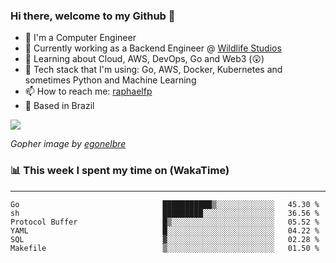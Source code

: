 ### Hi there, welcome to my Github 👋

- 📖 I'm a Computer Engineer
- 🔭 Currently working as a Backend Engineer @ [Wildlife Studios](https://wildlifestudios.com/)
- 🌱 Learning about Cloud, AWS, DevOps, Go and Web3 (😲)
- 🚀 Tech stack that I'm using: Go, AWS, Docker, Kubernetes and sometimes Python and Machine Learning
- 📫 How to reach me: [raphaelfp](https://linkedin.com/in/raphaelfp)
- 🏡 Based in Brazil

![](https://github.com/raphaelfp/gophers/blob/master/.thumb/animation/morning-coffee-3x.gif)

*Gopher image by [egonelbre](https://github.com/egonelbre/)*

### 📊 This week I spent my time on (WakaTime)

---

<!--START_SECTION:waka-->

```text
Go                                ███████████▒░░░░░░░░░░░░░   45.30 %
sh                                █████████░░░░░░░░░░░░░░░░   36.56 %
Protocol Buffer                   █▒░░░░░░░░░░░░░░░░░░░░░░░   05.52 %
YAML                              █░░░░░░░░░░░░░░░░░░░░░░░░   04.22 %
SQL                               ▓░░░░░░░░░░░░░░░░░░░░░░░░   02.28 %
Makefile                          ▒░░░░░░░░░░░░░░░░░░░░░░░░   01.50 %
```

<!--END_SECTION:waka-->
